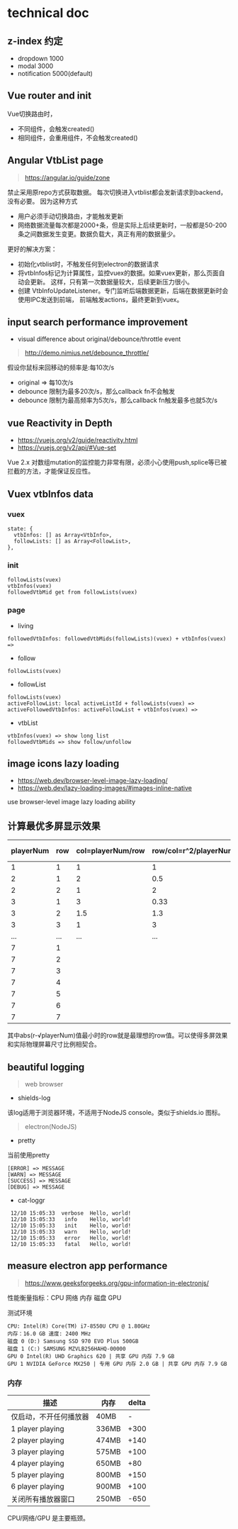 # technical doc

##  z-index 约定
- dropdown 1000
- modal 3000
- notification 5000(default)

## Vue router and init
Vue切换路由时，
- 不同组件，会触发created()
- 相同组件，会重用组件，不会触发created()

## Angular VtbList page
> https://angular.io/guide/zone

禁止采用原repo方式获取数据。 每次切换进入vtblist都会发新请求到backend，没有必要。 因为这种方式
- 用户必须手动切换路由，才能触发更新
- 网络数据流量每次都是2000+条，但是实际上后续更新时，一般都是50-200条之间数据发生变更。数据负载大，真正有用的数据量少。

更好的解决方案：
- 初始化vtblist时，不触发任何到electron的数据请求
- 将vtbInfos标记为计算属性，监控vuex的数据。如果vuex更新，那么页面自动会更新。
这样，只有第一次数据量较大，后续更新压力很小。
- 创建 VtbInfoUpdateListener。专门监听后端数据更新，后端在数据更新时会使用IPC发送到前端，
前端触发actions，最终更新到vuex。

## input search performance improvement
- visual difference about original/debounce/throttle event
> http://demo.nimius.net/debounce_throttle/

假设你鼠标来回移动的频率是:每10次/s
- original => 每10次/s
- debounce 限制为最多20次/s，那么callback fn不会触发
- debounce 限制为最高频率为5次/s，那么callback fn触发最多也就5次/s

## vue Reactivity in Depth
- https://vuejs.org/v2/guide/reactivity.html
- https://vuejs.org/v2/api/#Vue-set

Vue 2.x 对数组mutation的监控能力非常有限，必须小心使用push,splice等已被拦截的方法，才能保证反应性。

## Vuex vtbInfos data
### vuex
```
state: {
  vtbInfos: [] as Array<VtbInfo>,
  followLists: [] as Array<FollowList>,
},
```
### init
```
followLists(vuex) 
vtbInfos(vuex)
followedVtbMid get from followLists(vuex)
```
### page 
- living
```
followedVtbInfos: followedVtbMids(followLists)(vuex) + vtbInfos(vuex) =>
```
- follow
```
followLists(vuex)
```
- followList  
```
followLists(vuex)
activeFollowList: local activeListId + followLists(vuex) =>
activeFollowedVtbInfos: activeFollowList + vtbInfos(vuex) =>
```   
- vtbList
```
vtbInfos(vuex) => show long list
followedVtbMids => show follow/unfollow
```

##  image icons lazy loading
- https://web.dev/browser-level-image-lazy-loading/
- https://web.dev/lazy-loading-images/#images-inline-native

use browser-level image lazy loading ability

## 计算最优多屏显示效果
|playerNum|row|col=playerNum/row|row/col=r^2/playerNum|√playerNum|abs(r-√playerNum) |
|---|---|---|---|---|---|
| 1| 1| 1| 1| 1|0(best) |
| 2| 1| 2| 0.5| 1.414|0.4x(best) |
| 2| 2| 1| 2| 1.414| 0.5x |
| 3| 1| 3| 0.33| 1.73|0.73|
| 3| 2| 1.5| 1.3| 1.73| 0.27(best)|
| 3| 3| 1| 3| 1.73|1.27|
| ...| ...| ...| ...| ...| ...|
|7 | 1|  |  | 2.65|1.65 |
|7 |2 |  |  | 2.65 | 0.65|
|7 | 3|  |  | 2.65 | 0.35(best)|
|7 | 4|  |  | 2.65 | 1.35|
|7 | 5|  |  | 2.65 | 2.35|
|7 | 6|  |  | 2.65 | 3.35|
|7 | 7|  |  | 2.65 | 4.35|

其中abs(r-√playerNum)值最小时的row就是最理想的row值。可以使得多屏效果和实际物理屏幕尺寸比例相契合。

## beautiful logging
> web browser
- shields-log

该log适用于浏览器环境，不适用于NodeJS console。类似于shields.io 图标。

> electron(NodeJS)
- pretty 

当前使用pretty
```
[ERROR] => MESSAGE
[WARN] => MESSAGE
[SUCCESS] => MESSAGE
[DEBUG] => MESSAGE
```
- cat-loggr
```
 12/10 15:05:33  verbose  Hello, world!
 12/10 15:05:33   info    Hello, world!
 12/10 15:05:33   init    Hello, world!
 12/10 15:05:33   warn    Hello, world!
 12/10 15:05:33   error   Hello, world!
 12/10 15:05:33   fatal   Hello, world!
```

## measure electron app performance
> https://www.geeksforgeeks.org/gpu-information-in-electronjs/

性能衡量指标：CPU 网络 内存 磁盘 GPU

测试环境
```
CPU: Intel(R) Core(TM) i7-8550U CPU @ 1.80GHz
内存：16.0 GB 速度: 2400 MHz
磁盘 0 (D:) Samsung SSD 970 EVO Plus 500GB
磁盘 1 (C:) SAMSUNG MZVLB256HAHQ-00000
GPU 0 Intel(R) UHD Graphics 620 | 共享 GPU 内存	7.9 GB
GPU 1 NVIDIA GeForce MX250 | 专用 GPU 内存 2.0 GB | 共享 GPU 内存 7.9 GB
```
### 内存
|描述|内存|delta|
|---|---|---|
|仅启动，不开任何播放器|40MB|-|
|1 player playing |336MB |+300|
|2 player playing |474MB |+140|
|3 player playing |575MB |+100|
|4 player playing |650MB| +80|
|5 player playing |800MB| +150|
|6 player playing |900MB| +100|
|关闭所有播放器窗口 |250MB| -650|

CPU/网络/GPU 是主要瓶颈。

